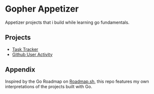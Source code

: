
# Gopher Appetizer

 Appetizer projects that i build while learning go fundamentals.


## Projects

- [Task Tracker](https://roadmap.sh/projects/task-tracker)
- [Github User Activity](https://roadmap.sh/projects/github-user-activity)

## Appendix
Inspired by the Go Roadmap on [Roadmap.sh](https://roadmap.sh), this repo features my own interpretations of the projects built with Go.
